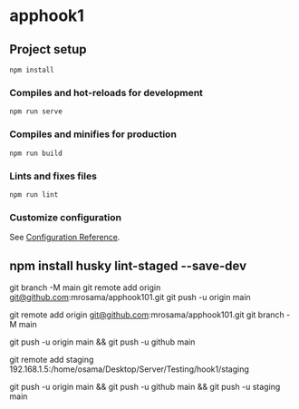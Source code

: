 # apphook1

## Project setup
```
npm install
```

### Compiles and hot-reloads for development
```
npm run serve
```

### Compiles and minifies for production
```
npm run build
```

### Lints and fixes files
```
npm run lint
```

### Customize configuration
See [Configuration Reference](https://cli.vuejs.org/config/).


npm install  husky lint-staged --save-dev
-------------------------------


git branch -M main
git remote add origin git@github.com:mrosama/apphook101.git
git push -u origin main



git remote add origin git@github.com:mrosama/apphook101.git
git branch -M main

git push -u origin main && git push -u github main


git remote add staging 192.168.1.5:/home/osama/Desktop/Server/Testing/hook1/staging 


git push -u origin main && git push -u github main &&  git push -u staging main

